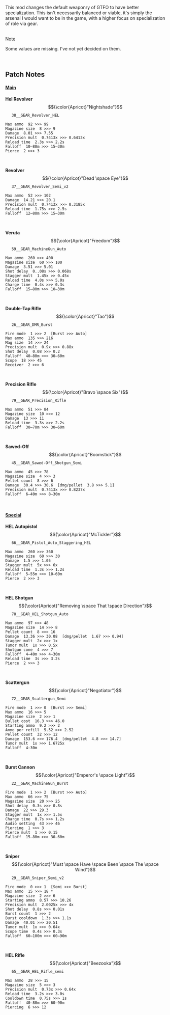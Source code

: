 This mod changes the default weaponry of GTFO to have better specialization. This isn't necessarily balanced or viable, it's simply the arsenal I would want to be in the game, with a higher focus on specialization of role via gear.
<br><br>

> [!NOTE]
> Some values are missing. I've not yet decided on them.

<br>

## Patch Notes

#### <ins>Main</ins>
<strong>Hel Revolver</strong> &nbsp; $${\color{Apricot}"Nightshade"}$$ &nbsp;&nbsp;&nbsp;&nbsp; <code>38__GEAR_Revolver_HEL</code><br>
```
Max ammo  92 >>> 99
Magazine size  8 >>> 9
Damage  8.01 >>> 7.55
Precision mult  0.7413x >>> 0.6413x
Reload time  2.3s >>> 2.2s
Falloff  10–80m >>> 15–30m
Pierce  2 >>> 3
```
<br>

<strong>Revolver</strong> &nbsp; $${\color{Apricot}"Dead \space Eye"}$$ &nbsp;&nbsp;&nbsp;&nbsp; <code>37__GEAR_Revolver_Semi_v2</code><br>
```
Max ammo  52 >>> 102
Damage  14.21 >>> 20.1
Precision mult  0.7413x >>> 0.3185x
Reload time  1.75s >>> 2.5s
Falloff  12–80m >>> 15–30m
```
<br>

<strong>Veruta</strong> &nbsp; $${\color{Apricot}"Freedom"}$$ &nbsp;&nbsp;&nbsp;&nbsp; <code>59__GEAR_MachineGun_Auto</code><br>
```
Max ammo  260 >>> 400
Magazine size  60 >>> 100
Damage  3.51 >>> 5.01
Shot delay  0..08s >>> 0.068s
Stagger mult  1.45x >> 0.45x
Reload time  4.0s >>> 5.0s
Charge time  0.4s >>> 0.3s
Falloff  15–80m >>> 10–30m
```
<br>

<strong>Double-Tap Rifle</strong> &nbsp; $${\color{Apricot}"Tao"}$$ &nbsp;&nbsp;&nbsp;&nbsp; <code>26__GEAR_DMR_Burst</code><br>
```
Fire mode  1 >>> 2  [Burst >>> Auto]
Max ammo  135 >>> 216
Mag size  14 >>> 24
Precision mult  0.9x >>> 0.88x
Shot delay  0.08 >>> 0.2
Falloff  40–80m >>> 30–60m
Scope  18 >>> 45
Receiver  2 >>> 6
```
<br>

<strong>Precision Rifle</strong> &nbsp; $${\color{Apricot}"Bravo \space Six"}$$ &nbsp;&nbsp;&nbsp;&nbsp; <code>79__GEAR_Precision_Rifle</code><br>
```
Max ammo  51 >>> 84
Magazine size  10 >>> 12
Damage  13 >>> 11
Reload time  3.3s >>> 2.2s
Falloff  30–70m >>> 30—60m
```
<br>

<strong>Sawed-Off</strong> &nbsp; $${\color{Apricot}"Boomstick"}$$ &nbsp;&nbsp;&nbsp;&nbsp; <code>45__GEAR_Sawed-Off_Shotgun_Semi</code><br>
```
Max ammo  45 >>> 78
Magazine size  4 >>> 3
Pellet count  8 >>> 6
Damage  30.4 >>> 30.6  [dmg/pellet  3.8 >>> 5.1]
Precision mult  0.7413x >>> 0.8237x
Falloff  6–40m >>> 8–30m
```
<br>


#### <ins>Special</ins>
<strong>HEL Autopistol</strong> &nbsp; $${\color{Apricot}"McTickler"}$$ &nbsp;&nbsp;&nbsp;&nbsp; <code>66__GEAR_Pistol_Auto_Staggering_HEL</code><br>
```
Max ammo  260 >>> 360
Magazine size  60 >>> 30
Damage  1.5 >>> 1.05
Stagger mult  5x >>> 6x
Reload time  1.3s >>> 1.2s
Falloff  5–55m >>> 10–60m
Pierce  2 >>> 3
```
<br>

<strong>HEL Shotgun</strong> &nbsp; $${\color{Apricot}"Removing \space That \space Direction"}$$ &nbsp;&nbsp;&nbsp;&nbsp; <code>78__GEAR_HEL_Shotgun_Auto</code><br>
```
Max ammo  97 >>> 48
Magazine size  14 >>> 8
Pellet count  8 >>> 16
Damage  13.36 >>> 30.08  [dmg/pellet  1.67 >>> 0.94]
Stagger mult  2x >>> 1x
Tumor mult  1x >>> 0.5x
Shotgun cone  4 >>> 7
Falloff  4–40m >>> 4–30m
Reload time  3s >>> 3.2s
Pierce  2 >>> 3
```
<br>

<strong>Scattergun</strong> &nbsp; $${\color{Apricot}"Negotiator"}$$ &nbsp;&nbsp;&nbsp;&nbsp; <code>72__GEAR_Scattergun_Semi</code><br>
```
Fire mode  1 >>> 0  [Burst >>> Semi]
Max ammo  16 >>> 5
Magazine size  2 >>> 1
Bullet cost  16.3 >>> 46.0
Starting ammo  9.2 >>> 2
Ammo per refill  5.52 >>> 2.52
Pellet count  32 >>> 12
Damage  153.6 >>> 176.4  [dmg/pellet  4.8 >>> 14.7]
Tumor mult  1x >>> 1.6725x
Falloff  4–30m
```
<br>

<strong>Burst Cannon</strong> &nbsp; $${\color{Apricot}"Emperor's \space Light"}$$ &nbsp;&nbsp;&nbsp;&nbsp; <code>22__GEAR_MachineGun_Burst</code><br>
```
Fire mode  1 >>> 2  [Burst >>> Auto]
Max ammo  66 >>> 75
Magazine size  20 >>> 25
Shot delay  0.3s >>> 0.8s
Damage  22 >>> 29.3
Stagger mult  1x >>> 1.5x
Charge time  0.7s >>> 1.2s
Audio setting  43 >>> 46
Piercing  1 >>> 3
Pierce mult  1 >>> 0.15
Falloff  15–80m >>> 30–60m
```
<br>

<strong>Sniper</strong> &nbsp; $${\color{Apricot}"Must \space Have \space Been \space The \space Wind"}$$ &nbsp;&nbsp;&nbsp;&nbsp; <code>29__GEAR_Sniper_Semi_v2</code><br>
```
Fire mode  0 >>> 1  [Semi >>> Burst]
Max ammo  15 >>> 18 *
Magazine size  2 >>> 6
Starting ammo  8.57 >>> 10.26
Precision mult  2.0025x >>> 4x
Shot delay  0.8s >>> 0.01s
Burst count  1 >>> 2
Burst cooldown  1.3s >>> 1.1s
Damage  40.01 >>> 20.51
Tumor mult  1x >>> 0.64x
Scope time  0.4s >>> 0.3s
Falloff  60–100m >>> 60–90m
```
<br>

<strong>HEL Rifle</strong> &nbsp; $${\color{Apricot}"Beezooka"}$$ &nbsp;&nbsp;&nbsp;&nbsp; <code>65__GEAR_HEL_Rifle_semi</code><br>
```
Max ammo  28 >>> 15
Magazine size  5 >>> 3
Precision mult  0.73x >>> 0.64x
Reload time  3.2s >>> 3.0s
Cooldown time  0.75s >>> 1s
Falloff  40–80m >>> 60–90m
Piercing  6 >>> 12
```
<br>
